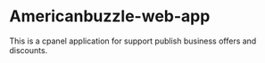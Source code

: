 # Americanbuzzle-web-app
This is a cpanel application for support publish business offers and discounts.
